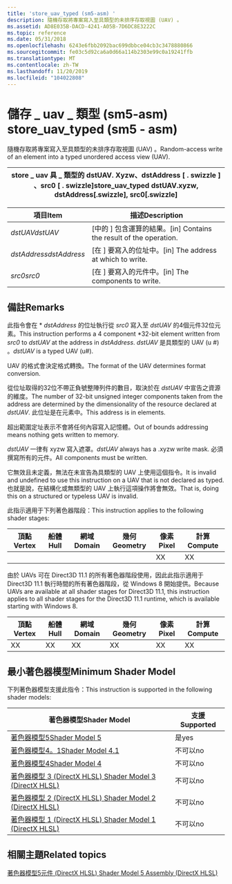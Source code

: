 ```yaml
---
title: 'store_uav_typed (sm5-asm) '
description: 隨機存取將專案寫入至具類型的未排序存取視圖 (UAV) 。
ms.assetid: AD8E035B-DACD-4241-A05B-7D6DC8E3222C
ms.topic: reference
ms.date: 05/31/2018
ms.openlocfilehash: 6243e6fbb2092bac699dbbce04cb3c3478880866
ms.sourcegitcommit: fe03c5d92ca6a0d66a114b2303e99c0a19241ffb
ms.translationtype: MT
ms.contentlocale: zh-TW
ms.lasthandoff: 11/20/2019
ms.locfileid: "104022808"
---
```

# <a name="store_uav_typed-sm5---asm"></a><span data-ttu-id="5ad6e-103">儲存 \_ uav \_ 類型 (sm5-asm) </span><span class="sxs-lookup"><span data-stu-id="5ad6e-103">store\_uav\_typed (sm5 - asm)</span></span>

<span data-ttu-id="5ad6e-104">隨機存取將專案寫入至具類型的未排序存取視圖 (UAV) 。</span><span class="sxs-lookup"><span data-stu-id="5ad6e-104">Random-access write of an element into a typed unordered access view (UAV).</span></span>



| <span data-ttu-id="5ad6e-105">store \_ uav 具 \_ 類型的 dstUAV. Xyzw、dstAddress \[ . swizzle \] 、src0 \[ . swizzle\]</span><span class="sxs-lookup"><span data-stu-id="5ad6e-105">store\_uav\_typed dstUAV.xyzw, dstAddress\[.swizzle\], src0\[.swizzle\]</span></span> |
|-------------------------------------------------------------------------|



 



| <span data-ttu-id="5ad6e-106">項目</span><span class="sxs-lookup"><span data-stu-id="5ad6e-106">Item</span></span>                                                                                                           | <span data-ttu-id="5ad6e-107">描述</span><span class="sxs-lookup"><span data-stu-id="5ad6e-107">Description</span></span>                                             |
|----------------------------------------------------------------------------------------------------------------|---------------------------------------------------------|
| <span data-ttu-id="5ad6e-108"><span id="dstUAV"></span><span id="dstuav"></span><span id="DSTUAV"></span>*dstUAV*</span><span class="sxs-lookup"><span data-stu-id="5ad6e-108"><span id="dstUAV"></span><span id="dstuav"></span><span id="DSTUAV"></span>*dstUAV*</span></span><br/>                 | <span data-ttu-id="5ad6e-109">\[中的 \] 包含運算的結果。</span><span class="sxs-lookup"><span data-stu-id="5ad6e-109">\[in\] Contains the result of the operation.</span></span><br/> |
| <span data-ttu-id="5ad6e-110"><span id="dstAddress"></span><span id="dstaddress"></span><span id="DSTADDRESS"></span>*dstAddress*</span><span class="sxs-lookup"><span data-stu-id="5ad6e-110"><span id="dstAddress"></span><span id="dstaddress"></span><span id="DSTADDRESS"></span>*dstAddress*</span></span><br/> | <span data-ttu-id="5ad6e-111">\[在 \] 要寫入的位址中。</span><span class="sxs-lookup"><span data-stu-id="5ad6e-111">\[in\] The address at which to write.</span></span><br/>        |
| <span data-ttu-id="5ad6e-112"><span id="src0"></span><span id="SRC0"></span>*src0*</span><span class="sxs-lookup"><span data-stu-id="5ad6e-112"><span id="src0"></span><span id="SRC0"></span>*src0*</span></span><br/>                                                | <span data-ttu-id="5ad6e-113">\[在 \] 要寫入的元件中。</span><span class="sxs-lookup"><span data-stu-id="5ad6e-113">\[in\] The components to write.</span></span><br/>              |



 

## <a name="remarks"></a><span data-ttu-id="5ad6e-114">備註</span><span class="sxs-lookup"><span data-stu-id="5ad6e-114">Remarks</span></span>

<span data-ttu-id="5ad6e-115">此指令會在 \* *dstAddress* 的位址執行從 *src0* 寫入至 *dstUAV* 的4個元件32位元素。</span><span class="sxs-lookup"><span data-stu-id="5ad6e-115">This instruction performs a 4 component \*32-bit element written from *src0* to *dstUAV* at the address in *dstAddress*.</span></span> <span data-ttu-id="5ad6e-116">*dstUAV* 是具類型的 UAV (u \#) 。</span><span class="sxs-lookup"><span data-stu-id="5ad6e-116">*dstUAV* is a typed UAV (u\#).</span></span>

<span data-ttu-id="5ad6e-117">UAV 的格式會決定格式轉換。</span><span class="sxs-lookup"><span data-stu-id="5ad6e-117">The format of the UAV determines format conversion.</span></span>

<span data-ttu-id="5ad6e-118">從位址取得的32位不帶正負號整陣列件的數目，取決於在 *dstUAV* 中宣告之資源的維度。</span><span class="sxs-lookup"><span data-stu-id="5ad6e-118">The number of 32-bit unsigned integer components taken from the address are determined by the dimensionality of the resource declared at *dstUAV*.</span></span> <span data-ttu-id="5ad6e-119">此位址是在元素中。</span><span class="sxs-lookup"><span data-stu-id="5ad6e-119">This address is in elements.</span></span>

<span data-ttu-id="5ad6e-120">超出範圍定址表示不會將任何內容寫入記憶體。</span><span class="sxs-lookup"><span data-stu-id="5ad6e-120">Out of bounds addressing means nothing gets written to memory.</span></span>

<span data-ttu-id="5ad6e-121">*dstUAV* 一律有 xyzw 寫入遮罩。</span><span class="sxs-lookup"><span data-stu-id="5ad6e-121">*dstUAV* always has a .xyzw write mask.</span></span> <span data-ttu-id="5ad6e-122">必須撰寫所有的元件。</span><span class="sxs-lookup"><span data-stu-id="5ad6e-122">All components must be written.</span></span>

<span data-ttu-id="5ad6e-123">它無效且未定義，無法在未宣告為具類型的 UAV 上使用這個指令。</span><span class="sxs-lookup"><span data-stu-id="5ad6e-123">It is invalid and undefined to use this instruction on a UAV that is not declared as typed.</span></span> <span data-ttu-id="5ad6e-124">也就是說，在結構化或無類型的 UAV 上執行這項操作將會無效。</span><span class="sxs-lookup"><span data-stu-id="5ad6e-124">That is, doing this on a structured or typeless UAV is invalid.</span></span>

<span data-ttu-id="5ad6e-125">此指示適用于下列著色器階段：</span><span class="sxs-lookup"><span data-stu-id="5ad6e-125">This instruction applies to the following shader stages:</span></span>



| <span data-ttu-id="5ad6e-126">頂點</span><span class="sxs-lookup"><span data-stu-id="5ad6e-126">Vertex</span></span> | <span data-ttu-id="5ad6e-127">船體</span><span class="sxs-lookup"><span data-stu-id="5ad6e-127">Hull</span></span> | <span data-ttu-id="5ad6e-128">網域</span><span class="sxs-lookup"><span data-stu-id="5ad6e-128">Domain</span></span> | <span data-ttu-id="5ad6e-129">幾何</span><span class="sxs-lookup"><span data-stu-id="5ad6e-129">Geometry</span></span> | <span data-ttu-id="5ad6e-130">像素</span><span class="sxs-lookup"><span data-stu-id="5ad6e-130">Pixel</span></span> | <span data-ttu-id="5ad6e-131">計算</span><span class="sxs-lookup"><span data-stu-id="5ad6e-131">Compute</span></span> |
|--------|------|--------|----------|-------|---------|
|        |      |        |          | <span data-ttu-id="5ad6e-132">X</span><span class="sxs-lookup"><span data-stu-id="5ad6e-132">X</span></span>     | <span data-ttu-id="5ad6e-133">X</span><span class="sxs-lookup"><span data-stu-id="5ad6e-133">X</span></span>       |



 

<span data-ttu-id="5ad6e-134">由於 UAVs 可在 Direct3D 11.1 的所有著色器階段使用，因此此指示適用于 Direct3D 11.1 執行時間的所有著色器階段，從 Windows 8 開始提供。</span><span class="sxs-lookup"><span data-stu-id="5ad6e-134">Because UAVs are available at all shader stages for Direct3D 11.1, this instruction applies to all shader stages for the Direct3D 11.1 runtime, which is available starting with Windows 8.</span></span>



| <span data-ttu-id="5ad6e-135">頂點</span><span class="sxs-lookup"><span data-stu-id="5ad6e-135">Vertex</span></span> | <span data-ttu-id="5ad6e-136">船體</span><span class="sxs-lookup"><span data-stu-id="5ad6e-136">Hull</span></span> | <span data-ttu-id="5ad6e-137">網域</span><span class="sxs-lookup"><span data-stu-id="5ad6e-137">Domain</span></span> | <span data-ttu-id="5ad6e-138">幾何</span><span class="sxs-lookup"><span data-stu-id="5ad6e-138">Geometry</span></span> | <span data-ttu-id="5ad6e-139">像素</span><span class="sxs-lookup"><span data-stu-id="5ad6e-139">Pixel</span></span> | <span data-ttu-id="5ad6e-140">計算</span><span class="sxs-lookup"><span data-stu-id="5ad6e-140">Compute</span></span> |
|--------|------|--------|----------|-------|---------|
| <span data-ttu-id="5ad6e-141">X</span><span class="sxs-lookup"><span data-stu-id="5ad6e-141">X</span></span>      | <span data-ttu-id="5ad6e-142">X</span><span class="sxs-lookup"><span data-stu-id="5ad6e-142">X</span></span>    | <span data-ttu-id="5ad6e-143">X</span><span class="sxs-lookup"><span data-stu-id="5ad6e-143">X</span></span>      | <span data-ttu-id="5ad6e-144">X</span><span class="sxs-lookup"><span data-stu-id="5ad6e-144">X</span></span>        | <span data-ttu-id="5ad6e-145">X</span><span class="sxs-lookup"><span data-stu-id="5ad6e-145">X</span></span>     | <span data-ttu-id="5ad6e-146">X</span><span class="sxs-lookup"><span data-stu-id="5ad6e-146">X</span></span>       |



 

## <a name="minimum-shader-model"></a><span data-ttu-id="5ad6e-147">最小著色器模型</span><span class="sxs-lookup"><span data-stu-id="5ad6e-147">Minimum Shader Model</span></span>

<span data-ttu-id="5ad6e-148">下列著色器模型支援此指令：</span><span class="sxs-lookup"><span data-stu-id="5ad6e-148">This instruction is supported in the following shader models:</span></span>



| <span data-ttu-id="5ad6e-149">著色器模型</span><span class="sxs-lookup"><span data-stu-id="5ad6e-149">Shader Model</span></span>                                              | <span data-ttu-id="5ad6e-150">支援</span><span class="sxs-lookup"><span data-stu-id="5ad6e-150">Supported</span></span> |
|-----------------------------------------------------------|-----------|
| [<span data-ttu-id="5ad6e-151">著色器模型5</span><span class="sxs-lookup"><span data-stu-id="5ad6e-151">Shader Model 5</span></span>](d3d11-graphics-reference-sm5.md)        | <span data-ttu-id="5ad6e-152">是</span><span class="sxs-lookup"><span data-stu-id="5ad6e-152">yes</span></span>       |
| [<span data-ttu-id="5ad6e-153">著色器模型4。1</span><span class="sxs-lookup"><span data-stu-id="5ad6e-153">Shader Model 4.1</span></span>](dx-graphics-hlsl-sm4.md)              | <span data-ttu-id="5ad6e-154">不可以</span><span class="sxs-lookup"><span data-stu-id="5ad6e-154">no</span></span>        |
| [<span data-ttu-id="5ad6e-155">著色器模型4</span><span class="sxs-lookup"><span data-stu-id="5ad6e-155">Shader Model 4</span></span>](dx-graphics-hlsl-sm4.md)                | <span data-ttu-id="5ad6e-156">不可以</span><span class="sxs-lookup"><span data-stu-id="5ad6e-156">no</span></span>        |
| [<span data-ttu-id="5ad6e-157">著色器模型 3 (DirectX HLSL) </span><span class="sxs-lookup"><span data-stu-id="5ad6e-157">Shader Model 3 (DirectX HLSL)</span></span>](dx-graphics-hlsl-sm3.md) | <span data-ttu-id="5ad6e-158">不可以</span><span class="sxs-lookup"><span data-stu-id="5ad6e-158">no</span></span>        |
| [<span data-ttu-id="5ad6e-159">著色器模型 2 (DirectX HLSL) </span><span class="sxs-lookup"><span data-stu-id="5ad6e-159">Shader Model 2 (DirectX HLSL)</span></span>](dx-graphics-hlsl-sm2.md) | <span data-ttu-id="5ad6e-160">不可以</span><span class="sxs-lookup"><span data-stu-id="5ad6e-160">no</span></span>        |
| [<span data-ttu-id="5ad6e-161">著色器模型 1 (DirectX HLSL) </span><span class="sxs-lookup"><span data-stu-id="5ad6e-161">Shader Model 1 (DirectX HLSL)</span></span>](dx-graphics-hlsl-sm1.md) | <span data-ttu-id="5ad6e-162">不可以</span><span class="sxs-lookup"><span data-stu-id="5ad6e-162">no</span></span>        |



 

## <a name="related-topics"></a><span data-ttu-id="5ad6e-163">相關主題</span><span class="sxs-lookup"><span data-stu-id="5ad6e-163">Related topics</span></span>

<dl> <dt>

[<span data-ttu-id="5ad6e-164">著色器模型5元件 (DirectX HLSL) </span><span class="sxs-lookup"><span data-stu-id="5ad6e-164">Shader Model 5 Assembly (DirectX HLSL)</span></span>](shader-model-5-assembly--directx-hlsl-.md)
</dt> </dl>

 

 






